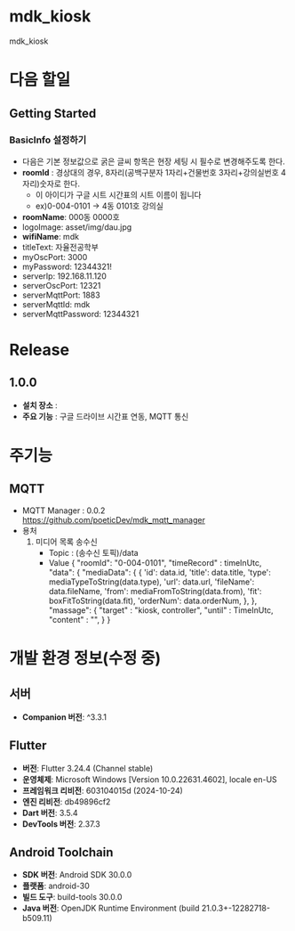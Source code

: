 # mdk_kiosk

mdk_kiosk

# 다음 할일

##  

## Getting Started

### **BasicInfo 설정하기**

- 다음은 기본 정보값으로 굵은 글씨 항목은 현장 세팅 시 필수로 변경해주도록 한다.
- **roomId** : 경상대의 경우, 8자리(공백구분자 1자리+건물번호 3자리+강의실번호 4자리)숫자로 한다.
    - 이 아이디가 구글 시트 시간표의 시트 이름이 됩니다
    - ex)0-004-0101 -> 4동 0101호 강의실
- **roomName**: 000동 0000호
- logoImage: asset/img/dau.jpg
- **wifiName**: mdk
- titleText: 자율전공학부
- myOscPort: 3000
- myPassword: 12344321!
- serverIp: 192.168.11.120
- serverOscPort: 12321
- serverMqttPort: 1883
- serverMqttId: mdk
- serverMqttPassword: 12344321

# Release

## 1.0.0

- **설치 장소** :
- **주요 기능** : 구글 드라이브 시간표 연동, MQTT 통신

# 주기능

## MQTT

- MQTT Manager : 0.0.2 https://github.com/poeticDev/mdk_mqtt_manager
- 용처
    1. 미디어 목록 송수신
        - Topic : (송수신 토픽)/data
        - Value
          {
          "roomId": "0-004-0101",
          "timeRecord" : timeInUtc,
          "data": {
            "mediaData": {
              {
                'id': data.id,
                'title': data.title,
                'type': mediaTypeToString(data.type),
                'url': data.url,
                'fileName': data.fileName,
                'from': mediaFromToString(data.from),
                'fit': boxFitToString(data.fit),
                'orderNum': data.orderNum,
              },
            },
            "massage": {
              "target" : "kiosk, controller",
              "until" : TimeInUtc,
              "content" : "",
            }
          }

# 개발 환경 정보(수정 중)

## 서버
- **Companion 버전**: ^3.3.1

## Flutter

- **버전**: Flutter 3.24.4 (Channel stable)
- **운영체제**: Microsoft Windows [Version 10.0.22631.4602], locale en-US
- **프레임워크 리비전**: 603104015d (2024-10-24)
- **엔진 리비전**: db49896cf2
- **Dart 버전**: 3.5.4
- **DevTools 버전**: 2.37.3

## Android Toolchain
- **SDK 버전**: Android SDK 30.0.0
- **플랫폼**: android-30
- **빌드 도구**: build-tools 30.0.0
- **Java 버전**: OpenJDK Runtime Environment (build 21.0.3+-12282718-b509.11)